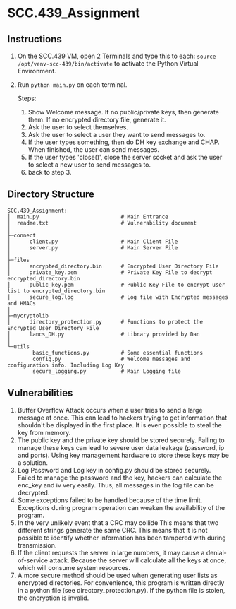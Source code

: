# SCC.439_Assignment

## Instructions
1. On the SCC.439 VM, open 2 Terminals and type this to each: `source /opt/venv-scc-439/bin/activate` to activate the Python Virtual Environment.
2. Run `python main.py` on each terminal.

    Steps:
    1. Show Welcome message. If no public/private keys, then generate them. If no encrypted directory file, generate it.
    2. Ask the user to select themselves.
    3. Ask the user to select a user they want to send messages to.
    4. If the user types something, then do DH key exchange and CHAP. When finished, the user can send messages.
    5. If the user types 'close()', close the server socket and ask the user to select a new user to send messages to.
    6. back to step 3.

## Directory Structure
```
SCC.439_Assignment:
│  main.py                          # Main Entrance
│  readme.txt                       # Vulnerability document
│
├─connect
│      client.py                    # Main Client File
│      server.py                    # Main Server File
│
├─files
│      encrypted_directory.bin      # Encrypted User Directory File
│      private_key.pem              # Private Key File to decrypt encrypted_directory.bin
│      public_key.pem               # Public Key File to encrypt user list to encrypted_directory.bin 
│      secure_log.log               # Log file with Encrypted messages and HMACs
│
├─mycryptolib
│      directory_protection.py      # Functions to protect the Encrypted User Directory File
│      lancs_DH.py                  # Library provided by Dan
│
└─utils
        basic_functions.py          # Some essential functions
        config.py                   # Welcome messages and configuration info. Including Log Key
        secure_logging.py           # Main Logging file
```

## Vulnerabilities
1. Buffer Overflow Attack occurs when a user tries to send a large message at once. This can lead to hackers trying to get information that shouldn't be displayed in the first place. It is even possible to steal the key from memory.
2. The public key and the private key should be stored securely. Failing to manage these keys can lead to severe user data leakage (password, ip and ports). Using key management hardware to store these keys may be a solution.
3. Log Password and Log key in config.py should be stored securely. Failed to manage the password and the key, hackers can calculate the enc_key and iv very easily. Thus, all messages in the log file can be decrypted.
4. Some exceptions failed to be handled because of the time limit. Exceptions during program operation can weaken the availability of the program.
5. In the very unlikely event that a CRC may collide This means that two different strings generate the same CRC. This means that it is not possible to identify whether information has been tampered with during transmission.
6. If the client requests the server in large numbers, it may cause a denial-of-service attack. Because the server will calculate all the keys at once, which will consume system resources.
7. A more secure method should be used when generating user lists as encrypted directories. For convenience, this program is written directly in a python file (see directory_protection.py). If the python file is stolen, the encryption is invalid.